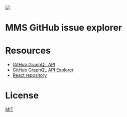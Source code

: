 [![](https://github.com/krasiyan/mms-github-issue-explorer/workflows/cicd/badge.svg)](https://krasiyan.com/mms-github-issue-explorer/)

# MMS GitHub issue explorer

# Resources

- [GitHub GraphQL API](https://docs.github.com/en/free-pro-team@latest/graphql)
- [GitHub GraphQL API Explorer](https://developer.github.com/v4/explorer/)
- [React repository](https://github.com/facebook/react)

# License

[MIT](./LICENSE.md)
